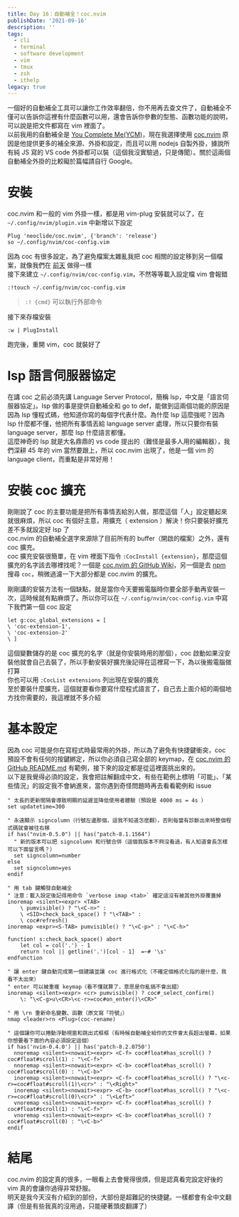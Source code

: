 ```yaml
---
title: Day 16：自動補全！coc.nvim
publishDate: '2021-09-16'
description: ''
tags:
  - cli
  - terminal
  - software development
  - vim
  - tmux
  - zsh
  - ithelp
legacy: true
---
```


一個好的自動補全工具可以讓你工作效率翻倍，你不用再去查文件了，自動補全不僅可以告訴你這裡有什麼函數可以用，還會告訴你參數的型態、函數功能的說明，可以說是把文件都寫在 vim 裡面了。  
以前我用的自動補全是 [You Complete Me(YCM)](https://github.com/ycm-core/YouCompleteMe)，現在我選擇使用 [coc.nvim](https://github.com/neoclide/coc.nvim) 原因是他提供更多的補全來源、外掛和設定，而且可以用 nodejs 自製外掛，據說所有純 JS 寫的 VS code 外掛都可以裝（這個我沒實驗過，只是傳聞）。關於這兩個自動補全外掛的比較礙於篇幅請自行 Google。

# 安裝

coc.nvim 和一般的 vim 外掛一樣，都是用 vim-plug 安裝就可以了，在 `~/.config/nvim/plugin.vim` 中新增以下設定

```vim
Plug 'neoclide/coc.nvim', {'branch': 'release'}
so ~/.config/nvim/coc-config.vim
```

因為 coc 有很多設定，為了避免檔案太雜亂我把 coc 相關的設定移到另一個檔案，就像我們在 [前天](../day14/#%E5%88%87%E5%88%86-vimrc) 做得一樣  
接下來建立 `~/.config/nvim/coc-config.vim`，不然等等載入設定檔 vim 會報錯

```vim
:!touch ~/.config/nvim/coc-config.vim
```

> `:! {cmd}` 可以執行外部命令

接下來存檔安裝

```vim
:w | PlugInstall
```

跑完後，重開 vim，coc 就裝好了

# lsp 語言伺服器協定

在講 coc 之前必須先講 Language Server Protocol，簡稱 lsp，中文是「語言伺服器協定」。lsp 做的事是提供自動補全和 go to def，能做到這兩個功能的原因是因為 lsp 懂程式碼，他知道你寫的每個字代表什麼。為什麼 lsp 這麼強呢？因為 lsp 什麼都不懂，他把所有事情丟給 language server 處理，所以只要你有裝 language server，那麼 lsp 什麼語言都懂。  
這麼神奇的 lsp 就是大名鼎鼎的 vs code 提出的（難怪是最多人用的編輯器），我們深耕 45 年的 vim 當然要跟上，所以 coc.nvim 出現了，他是一個 vim 的 language client，而重點是非常好用！

# 安裝 coc 擴充

剛剛說了 coc 的主要功能是把所有事情丟給別人做，那麼這個「人」設定聽起來就很麻煩，所以 coc 有個好主意，用擴充（ extension ）解決！你只要裝好擴充差不多就設定好 lsp 了  
coc.nvim 的自動補全選字來源除了目前所有的 buffer（開啟的檔案）之外，還有 coc 擴充。  
coc 擴充安裝很簡單，在 vim 裡面下指令 `:CocInstall {extension}`，那麼這個擴充的名字該去哪裡找呢？一個是 [coc.nvim 的 GitHub Wiki](https://github.com/neoclide/coc.nvim/wiki/Using-coc-extensions#implemented-coc-extensions)，另一個是去 [npm](https://npmjs.org) 搜尋 `coc`，稍微過濾一下大部分都是 coc.nvim 的擴充。

剛剛講的安裝方法有一個缺點，就是當你今天要搬電腦時你要全部手動再安裝一次，這時候就有點麻煩了。所以你可以在 `~/.config/nvim/coc-config.vim` 中寫下我們第一個 coc 設定

```vim
let g:coc_global_extensions = [
\ 'coc-extension-1',
\ 'coc-extension-2'
\ ]
```

這個變數儲存的是 coc 擴充的名字（就是你安裝時用的那個），coc 啟動如果沒安裝他就會自己去裝了，所以手動安裝好擴充後記得在這裡寫一下，為以後搬電腦做打算  
你也可以用 `:CocList extensions` 列出現在安裝的擴充  
至於要裝什麼擴充，這個就要看你要寫什麼程式語言了，自己去上面介紹的兩個地方找你需要的，我這裡就不多介紹

# 基本設定

因為 coc 可能是你在寫程式時最常用的外掛，所以為了避免有快捷鍵衝突，coc 預設不會有任何的按鍵綁定，所以你必須自己寫全部的 keymap，在 [coc.nvim 的 GitHub README.md](https://github.com/neoclide/coc.nvim#example-vim-configuration) 有範例，接下來的設定都是從這裡面挑出來的。  
以下是我覺得必須的設定，我會把註解翻成中文，有些在範例上標明「可能」、「某些情況」的設定我不會納進來，當你遇到奇怪問題時再去看看範例和 issue

```vim
" 太長的更新間隔會導致明顯的延遲並降低使用者體驗（預設是 4000 ms = 4s ）
set updatetime=300

" 永遠顯示 signcolumn（行號左邊那個，這我不知道怎麼翻），否則每當有診斷出來時整個程式碼就會被往右移
if has("nvim-0.5.0") || has("patch-8.1.1564")
  " 新的版本可以把 signcolumn 和行號合併（這個我版本不夠沒看過，有人知道會長怎樣可以下面留言嗎？）
  set signcolumn=number
else
  set signcolumn=yes
endif

" 用 tab 鍵觸發自動補全
" 注意：載入設定後記得用命令 `verbose imap <tab>` 確定這沒有被其他外掛覆蓋掉
inoremap <silent><expr> <TAB>
	\ pumvisible() ? "\<C-n>" :
	\ <SID>check_back_space() ? "\<TAB>" :
	\ coc#refresh()
inoremap <expr><S-TAB> pumvisible() ? "\<C-p>" : "\<C-h>"

function! s:check_back_space() abort
	let col = col('.') - 1
	return !col || getline('.')[col - 1]  =~# '\s'
endfunction

" 讓 enter 鍵自動完成第一個建議並讓 coc 進行格式化（不確定個格式化指的是什麼，我看不太出來）
" enter 可以被重複 keymap（看不懂就算了，意思是你亂搞不會出錯）
inoremap <silent><expr> <cr> pumvisible() ? coc#_select_confirm()
	\: "\<C-g>u\<CR>\<c-r>=coc#on_enter()\<CR>"

" 用 \rn 重新命名變數、函數（原文寫「符號」）
nmap <leader>rn <Plug>(coc-rename)

" 這個讓你可以捲動浮動視窗和跳出式框框（有時候自動補全給你的文件會太長超出螢幕，如果你想要看下面的內容必須設定這個）
if has('nvim-0.4.0') || has('patch-8.2.0750')
  nnoremap <silent><nowait><expr> <C-f> coc#float#has_scroll() ? coc#float#scroll(1) : "\<C-f>"
  nnoremap <silent><nowait><expr> <C-b> coc#float#has_scroll() ? coc#float#scroll(0) : "\<C-b>"
  inoremap <silent><nowait><expr> <C-f> coc#float#has_scroll() ? "\<c-r>=coc#float#scroll(1)\<cr>" : "\<Right>"
  inoremap <silent><nowait><expr> <C-b> coc#float#has_scroll() ? "\<c-r>=coc#float#scroll(0)\<cr>" : "\<Left>"
  vnoremap <silent><nowait><expr> <C-f> coc#float#has_scroll() ? coc#float#scroll(1) : "\<C-f>"
  vnoremap <silent><nowait><expr> <C-b> coc#float#has_scroll() ? coc#float#scroll(0) : "\<C-b>"
endif
```

# 結尾

coc.nvim 的設定真的很多，一眼看上去會覺得很煩，但是認真看完設定好後的 vim 真的會讓你過得非常舒服。  
明天是我今天沒有介紹到的部份，大部份是超難記的快捷鍵。一樣都會有全中文翻譯（但是有些我真的沒用過，只能硬著頭皮翻譯了）
